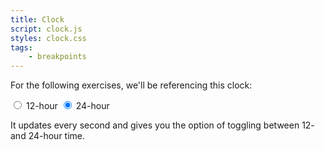 ```yaml
---
title: Clock
script: clock.js
styles: clock.css
tags:
    - breakpoints
---
```


For the following exercises, we'll be referencing this clock:

<div id="clock">
    <div data-display></div>
    <div data-options>
        <label>
            <input type="radio" name="convention" value="twelve">
            <span>12-hour</span>
        </label>
        <label>
            <input type="radio" name="convention" value="twenty-four" checked>
            <span>24-hour</span>
        </label>
    </div>
</div>

It updates every second and gives you the option of toggling between 12- and 24-hour time.